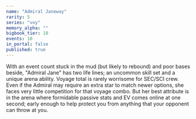 ```yaml
---
name: "Admiral Janeway"
rarity: 5
series: "voy"
memory_alpha: ""
bigbook_tier: 10
events: 10
in_portal: false
published: true
---
```


With an event count stuck in the mud (but likely to rebound) and poor bases beside, "Admiral Jane" has two life lines; an uncommon skill set and a unique arena ability. Voyage total is rarely worrisome for SEC/SCI crew. Even if the Admiral may require an extra star to match newer options, she faces very little competition for that voyage combo. But her best attribute is in the arena where formidable passive stats and EV comes online at one second; early enough to help protect you from anything that your opponent can throw at you.
